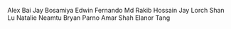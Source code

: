Alex Bai
Jay Bosamiya
Edwin Fernando
Md Rakib Hossain
Jay Lorch
Shan Lu
Natalie Neamtu
Bryan Parno
Amar Shah
Elanor Tang
